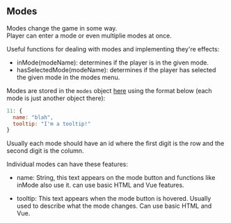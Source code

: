 ## Modes

Modes change the game in some way.<br> Player can enter a mode or even multiplie modes at once.

Useful functions for dealing with modes and implementing they're effects:
- inMode(modeName): determines if the player is in the given mode.
- hasSelectedMode(modeName): determines if the player has selected the given mode in the modes menu.

Modes are stored in the `modes` object [here](js/modes.js) using the format below (each mode is just another object there): 

```js
11: {
  name: "blah",
  tooltip: "I'm a tooltip!"
}
```
Usually each mode should have an id where the first digit is the row and the second digit is the column.

Individual modes can have these features: 
- name: String, this text appears on the mode button and functions like inMode also use it. can use basic HTML and Vue features.

- tooltip: This text appears when the mode button is hovered. Usually used to describe what the mode changes. Can use basic HTML and Vue.